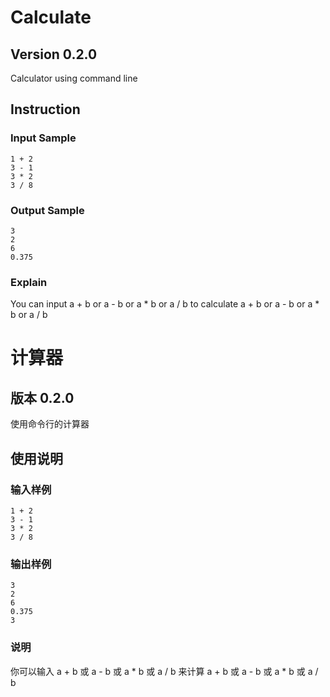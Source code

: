 # Calculate

## Version 0.2.0

Calculator using command line

## Instruction

### Input Sample

```
1 + 2
3 - 1
3 * 2
3 / 8
```

### Output Sample

```
3
2
6
0.375
```

### Explain

You can input a + b or a - b or a \* b or a / b to calculate a + b or a - b or a \* b or a / b

# 计算器

## 版本 0.2.0

使用命令行的计算器

## 使用说明

### 输入样例

```
1 + 2
3 - 1
3 * 2
3 / 8

```

### 输出样例

```
3
2
6
0.375
3
```

### 说明

你可以输入 a + b 或 a - b 或 a \* b 或 a / b 来计算 a + b 或 a - b 或 a \* b 或 a / b
